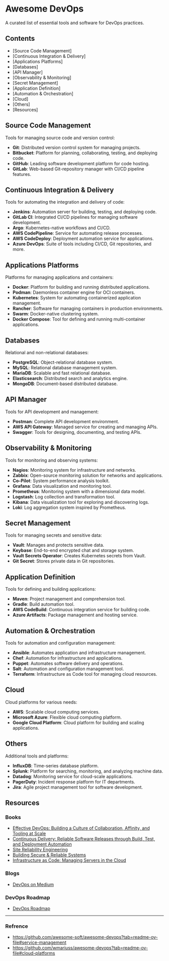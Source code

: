 # Awesome DevOps

A curated list of essential tools and software for DevOps practices.

## Contents

- [Source Code Management]
- [Continuous Integration & Delivery]
- [Applications Platforms]
- [Databases]
- [API Manager]
- [Observability & Monitoring]
- [Secret Management]
- [Application Definition]
- [Automation & Orchestration]
- [Cloud]
- [Others]
- [Resources]

## Source Code Management

Tools for managing source code and version control:

- **Git**: Distributed version control system for managing projects.
- **Bitbucket**: Platform for planning, collaborating, testing, and deploying code.
- **GitHub**: Leading software development platform for code hosting.
- **GitLab**: Web-based Git-repository manager with CI/CD pipeline features.

## Continuous Integration & Delivery

Tools for automating the integration and delivery of code:

- **Jenkins**: Automation server for building, testing, and deploying code.
- **GitLab CI**: Integrated CI/CD pipelines for managing software development.
- **Argo**: Kubernetes-native workflows and CI/CD.
- **AWS CodePipeline**: Service for automating release processes.
- **AWS CodeDeploy**: Deployment automation service for applications.
- **Azure DevOps**: Suite of tools including CI/CD, Git repositories, and more.

## Applications Platforms

Platforms for managing applications and containers:

- **Docker**: Platform for building and running distributed applications.
- **Podman**: Daemonless container engine for OCI containers.
- **Kubernetes**: System for automating containerized application management.
- **Rancher**: Software for managing containers in production environments.
- **Swarm**: Docker-native clustering system.
- **Docker Compose**: Tool for defining and running multi-container applications.

## Databases

Relational and non-relational databases:

- **PostgreSQL**: Object-relational database system.
- **MySQL**: Relational database management system.
- **MariaDB**: Scalable and fast relational database.
- **Elasticsearch**: Distributed search and analytics engine.
- **MongoDB**: Document-based distributed database.

## API Manager

Tools for API development and management:

- **Postman**: Complete API development environment.
- **AWS API Gateway**: Managed service for creating and managing APIs.
- **Swagger**: Tools for designing, documenting, and testing APIs.

## Observability & Monitoring

Tools for monitoring and observing systems:

- **Nagios**: Monitoring system for infrastructure and networks.
- **Zabbix**: Open-source monitoring solution for networks and applications.
- **Co-Pilot**: System performance analysis toolkit.
- **Grafana**: Data visualization and monitoring tool.
- **Prometheus**: Monitoring system with a dimensional data model.
- **Logstash**: Log collection and transformation tool.
- **Kibana**: Data visualization tool for exploring and discovering logs.
- **Loki**: Log aggregation system inspired by Prometheus.

## Secret Management

Tools for managing secrets and sensitive data:

- **Vault**: Manages and protects sensitive data.
- **Keybase**: End-to-end encrypted chat and storage system.
- **Vault Secrets Operator**: Creates Kubernetes secrets from Vault.
- **Git Secret**: Stores private data in Git repositories.

## Application Definition

Tools for defining and building applications:

- **Maven**: Project management and comprehension tool.
- **Gradle**: Build automation tool.
- **AWS CodeBuild**: Continuous integration service for building code.
- **Azure Artifacts**: Package management and hosting service.

## Automation & Orchestration

Tools for automation and configuration management:

- **Ansible**: Automates application and infrastructure management.
- **Chef**: Automation for infrastructure and applications.
- **Puppet**: Automates software delivery and operations.
- **Salt**: Automation and configuration management tool.
- **Terraform**: Infrastructure as Code tool for managing cloud resources.

## Cloud

Cloud platforms for various needs:

- **AWS**: Scalable cloud computing services.
- **Microsoft Azure**: Flexible cloud computing platform.
- **Google Cloud Platform**: Cloud platform for building and scaling applications.

## Others

Additional tools and platforms:

- **InfluxDB**: Time-series database platform.
- **Splunk**: Platform for searching, monitoring, and analyzing machine data.
- **Datadog**: Monitoring service for cloud-scale applications.
- **PagerDuty**: Incident response platform for IT departments.
- **Jira**: Agile project management tool for software development.

## Resources

### Books

- [Effective DevOps: Building a Culture of Collaboration, Affinity, and Tooling at Scale](https://www.oreilly.com/library/view/effective-devops/9781491926291/)
- [Continuous Delivery: Reliable Software Releases through Build, Test, and Deployment Automation](https://www.oreilly.com/library/view/continuous-delivery-reliable/9780321670250/)
- [Site Reliability Engineering](https://sre.google/sre-book/table-of-contents/)
- [Building Secure & Reliable Systems](https://google.github.io/building-secure-and-reliable-systems/raw/toc.html)
- [Infrastructure as Code: Managing Servers in the Cloud](https://www.oreilly.com/library/view/infrastructure-as-code/9781491924334/)

### Blogs

- [DevOps on Medium](https://medium.com/?tag=devops)

### DevOps Roadmap

- [DevOps Roadmap](https://roadmap.sh/devops)

---

### Refrence 
- https://github.com/awesome-soft/awesome-devops?tab=readme-ov-file#service-management
- https://github.com/wmariuss/awesome-devops?tab=readme-ov-file#cloud-platforms